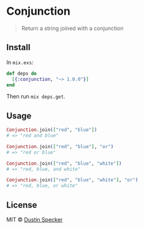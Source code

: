 # Conjunction

> Return a string joined with a conjunction

## Install

In `mix.exs`:

```elixir
def deps do
  [{:conjunction, "~> 1.0.0"}]
end
```

Then run `mix deps.get`.

## Usage

```elixir
Conjunction.join(["red", "blue"])
# => "red and blue"

Conjunction.join(["red", "blue"], "or")
# => "red or blue"

Conjunction.join(["red", "blue", "white"])
# => "red, blue, and white"

Conjunction.join(["red", "blue", "white"], "or")
# => "red, blue, or white"
```

## License

MIT © [Dustin Specker](http://dustinspecker.com)
